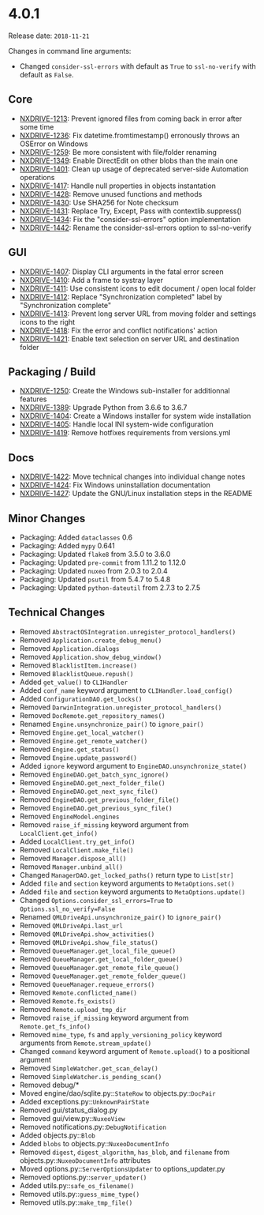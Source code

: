 # 4.0.1

Release date: `2018-11-21`

Changes in command line arguments:
- Changed `consider-ssl-errors` with default as `True` to `ssl-no-verify` with default as `False`.

## Core

- [NXDRIVE-1213](https://jira.nuxeo.com/browse/NXDRIVE-1213): Prevent ignored files from coming back in error after some time
- [NXDRIVE-1236](https://jira.nuxeo.com/browse/NXDRIVE-1236): Fix datetime.fromtimestamp() erronously throws an OSError on Windows
- [NXDRIVE-1259](https://jira.nuxeo.com/browse/NXDRIVE-1259): Be more consistent with file/folder renaming
- [NXDRIVE-1349](https://jira.nuxeo.com/browse/NXDRIVE-1349): Enable DirectEdit on other blobs than the main one
- [NXDRIVE-1401](https://jira.nuxeo.com/browse/NXDRIVE-1401): Clean up usage of deprecated server-side Automation operations
- [NXDRIVE-1417](https://jira.nuxeo.com/browse/NXDRIVE-1417): Handle null properties in objects instantation
- [NXDRIVE-1428](https://jira.nuxeo.com/browse/NXDRIVE-1428): Remove unused functions and methods
- [NXDRIVE-1430](https://jira.nuxeo.com/browse/NXDRIVE-1430): Use SHA256 for Note checksum
- [NXDRIVE-1431](https://jira.nuxeo.com/browse/NXDRIVE-1431): Replace Try, Except, Pass with contextlib.suppress()
- [NXDRIVE-1434](https://jira.nuxeo.com/browse/NXDRIVE-1434): Fix the "consider-ssl-errors" option implementation
- [NXDRIVE-1442](https://jira.nuxeo.com/browse/NXDRIVE-1442): Rename the consider-ssl-errors option to ssl-no-verify

## GUI

- [NXDRIVE-1407](https://jira.nuxeo.com/browse/NXDRIVE-1407): Display CLI arguments in the fatal error screen
- [NXDRIVE-1410](https://jira.nuxeo.com/browse/NXDRIVE-1410): Add a frame to systray layer
- [NXDRIVE-1411](https://jira.nuxeo.com/browse/NXDRIVE-1411): Use consistent icons to edit document / open local folder
- [NXDRIVE-1412](https://jira.nuxeo.com/browse/NXDRIVE-1412): Replace "Synchronization completed" label by "Synchronization complete"
- [NXDRIVE-1413](https://jira.nuxeo.com/browse/NXDRIVE-1413): Prevent long server URL from moving folder and settings icons to the right
- [NXDRIVE-1418](https://jira.nuxeo.com/browse/NXDRIVE-1418): Fix the error and conflict notifications' action
- [NXDRIVE-1421](https://jira.nuxeo.com/browse/NXDRIVE-1421): Enable text selection on server URL and destination folder

## Packaging / Build

- [NXDRIVE-1250](https://jira.nuxeo.com/browse/NXDRIVE-1250): Create the Windows sub-installer for additionnal features
- [NXDRIVE-1389](https://jira.nuxeo.com/browse/NXDRIVE-1389): Upgrade Python from 3.6.6 to 3.6.7
- [NXDRIVE-1404](https://jira.nuxeo.com/browse/NXDRIVE-1404): Create a Windows installer for system wide installation
- [NXDRIVE-1405](https://jira.nuxeo.com/browse/NXDRIVE-1405): Handle local INI system-wide configuration
- [NXDRIVE-1419](https://jira.nuxeo.com/browse/NXDRIVE-1419): Remove hotfixes requirements from versions.yml

## Docs

- [NXDRIVE-1422](https://jira.nuxeo.com/browse/NXDRIVE-1422): Move technical changes into individual change notes
- [NXDRIVE-1424](https://jira.nuxeo.com/browse/NXDRIVE-1424): Fix Windows uninstallation documentation
- [NXDRIVE-1427](https://jira.nuxeo.com/browse/NXDRIVE-1427): Update the GNU/Linux installation steps in the README

## Minor Changes

- Packaging: Added `dataclasses` 0.6
- Packaging: Added `mypy` 0.641
- Packaging: Updated `flake8` from 3.5.0 to 3.6.0
- Packaging: Updated `pre-commit` from 1.11.2 to 1.12.0
- Packaging: Updated `nuxeo` from 2.0.3 to 2.0.4
- Packaging: Updated `psutil` from 5.4.7 to 5.4.8
- Packaging: Updated `python-dateutil` from 2.7.3 to 2.7.5

## Technical Changes

- Removed `AbstractOSIntegration.unregister_protocol_handlers()`
- Removed `Application.create_debug_menu()`
- Removed `Application.dialogs`
- Removed `Application.show_debug_window()`
- Removed `BlacklistItem.increase()`
- Removed `BlacklistQueue.repush()`
- Added `get_value()` to `CLIHandler`
- Added `conf_name` keyword argument to `CLIHandler.load_config()`
- Added `ConfigurationDAO.get_locks()`
- Removed `DarwinIntegration.unregister_protocol_handlers()`
- Removed `DocRemote.get_repository_names()`
- Renamed `Engine.unsynchronize_pair()` to `ignore_pair()`
- Removed `Engine.get_local_watcher()`
- Removed `Engine.get_remote_watcher()`
- Removed `Engine.get_status()`
- Removed `Engine.update_password()`
- Added `ignore` keyword argument to `EngineDAO.unsynchronize_state()`
- Removed `EngineDAO.get_batch_sync_ignore()`
- Removed `EngineDAO.get_next_folder_file()`
- Removed `EngineDAO.get_next_sync_file()`
- Removed `EngineDAO.get_previous_folder_file()`
- Removed `EngineDAO.get_previous_sync_file()`
- Removed `EngineModel.engines`
- Removed `raise_if_missing` keyword argument from `LocalClient.get_info()`
- Added `LocalClient.try_get_info()`
- Removed `LocalClient.make_file()`
- Removed `Manager.dispose_all()`
- Removed `Manager.unbind_all()`
- Changed `ManagerDAO.get_locked_paths()` return type to `List[str]`
- Added `file` and `section` keyword arguments to `MetaOptions.set()`
- Added `file` and `section` keyword arguments to `MetaOptions.update()`
- Changed `Options.consider_ssl_errors=True` to `Options.ssl_no_verify=False`
- Renamed `QMLDriveApi.unsynchronize_pair()` to `ignore_pair()`
- Removed `QMLDriveApi.last_url`
- Removed `QMLDriveApi.show_activities()`
- Removed `QMLDriveApi.show_file_status()`
- Removed `QueueManager.get_local_file_queue()`
- Removed `QueueManager.get_local_folder_queue()`
- Removed `QueueManager.get_remote_file_queue()`
- Removed `QueueManager.get_remote_folder_queue()`
- Removed `QueueManager.requeue_errors()`
- Removed `Remote.conflicted_name()`
- Removed `Remote.fs_exists()`
- Removed `Remote.upload_tmp_dir`
- Removed `raise_if_missing` keyword argument from `Remote.get_fs_info()`
- Removed `mime_type`, `fs` and `apply_versioning_policy` keyword arguments from `Remote.stream_update()`
- Changed `command` keyword argument of `Remote.upload()` to a positional argument
- Removed `SimpleWatcher.get_scan_delay()`
- Removed `SimpleWatcher.is_pending_scan()`
- Removed debug/*
- Moved engine/dao/sqlite.py::`StateRow` to objects.py::`DocPair`
- Added exceptions.py::`UnknownPairState`
- Removed gui/status_dialog.py
- Removed gui/view.py::`NuxeoView`
- Removed notifications.py::`DebugNotification`
- Added objects.py::`Blob`
- Added `blobs` to objects.py::`NuxeoDocumentInfo`
- Removed `digest`, `digest_algorithm`, `has_blob`, and `filename` from objects.py::`NuxeoDocumentInfo` attributes
- Moved options.py::`ServerOptionsUpdater` to options_updater.py
- Removed options.py::`server_updater()`
- Added utils.py::`safe_os_filename()`
- Removed utils.py::`guess_mime_type()`
- Removed utils.py::`make_tmp_file()`

